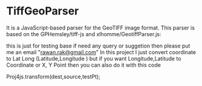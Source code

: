 # TiffGeoParser

It is a JavaScript-based parser for the GeoTIFF image format. This parser is based on the GPHemsley/tiff-js and xlhomme/GeotiffParser.js:

this is just for testing base if need any query or suggetion then please put me an email "rawan.rak@gmail.com"
In this project I just convert coordinate to Lat Long (Latitude,Longitude ) but if you want  Longitude,Latitude  to Coordinate or X, Y Point then you can also do it with this code

Proj4js.transform(dest,source,testPt);

